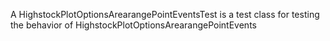 A HighstockPlotOptionsArearangePointEventsTest is a test class for testing the behavior of HighstockPlotOptionsArearangePointEvents